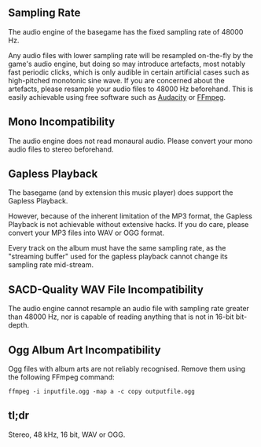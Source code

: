 ## Sampling Rate

The audio engine of the basegame has the fixed sampling rate of 48000 Hz.

Any audio files with lower sampling rate will be resampled on-the-fly by the game's audio engine,
but doing so may introduce artefacts, most notably fast periodic clicks, which is only audible in certain
artificial cases such as high-pitched monotonic sine wave. If you are concerned about the artefacts,
please resample your audio files to 48000 Hz beforehand. This is easily achievable using free software
such as [Audacity](https://www.audacityteam.org/) or [FFmpeg](https://ffmpeg.org/download.html).


## Mono Incompatibility

The audio engine does not read monaural audio. Please convert your mono audio files to stereo beforehand.


## Gapless Playback

The basegame (and by extension this music player) does support the Gapless Playback.

However, because of the inherent limitation of the MP3 format, the Gapless Playback is not achievable
without extensive hacks. If you do care, please convert your MP3 files into WAV or OGG format.

Every track on the album must have the same sampling rate, as the "streaming buffer" used for the gapless
playback cannot change its sampling rate mid-stream.

## SACD-Quality WAV File Incompatibility

The audio engine cannot resample an audio file with sampling rate greater than 48000 Hz, nor is capable
of reading anything that is not in 16-bit bit-depth.

## Ogg Album Art Incompatibility

Ogg files with album arts are not reliably recognised. Remove them using the following FFmpeg command:

    ffmpeg -i inputfile.ogg -map a -c copy outputfile.ogg

## tl;dr

Stereo, 48 kHz, 16 bit, WAV or OGG.
